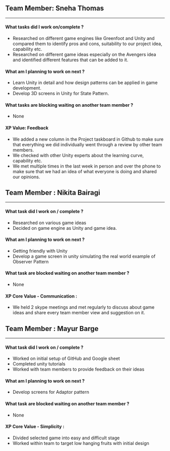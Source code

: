 ## Team Member: Sneha Thomas
---
#### What tasks did I work on/complete ?
- Researched on different game engines like Greenfoot and Unity and compared them to identify pros and cons, suitability to our project idea, capability etc.
- Researched on different game ideas especially on the Avengers idea and identified different features that can be added to it.

#### What am I planning to work on next ?
- Learn Unity in detail and how design patterns can be applied in game development.
- Develop 3D screens in Unity for State Pattern.


#### What tasks are blocking waiting on another team member ?
- None

#### XP Value: Feedback
- We added a new column in the Project taskboard in Github to make sure that everything we did individually went through a review by other team members.
- We checked with other Unity experts about the learning curve, capability etc.
- We met multiple times in the last week in person and over the phone to make sure that we had an idea of what everyone is doing and shared our opinions.


## Team Member : Nikita Bairagi
---
#### What task did I work on / complete ?
- Researched on various game ideas
- Decided on game engine as Unity and game idea.

#### What am I planning to work on next ?
- Getting friendly with Unity
- Develop a game screen in unity simulating the real world example of Observer Pattern

#### What task are blocked waiting on another team member ?
- None

#### XP Core Value - Communication :
- We held 2 skype meetings and met regularly to discuss about game ideas and share every team member view and suggestion on it.

## Team Member : Mayur Barge
---
#### What task did I work on / complete ?
- Worked on initial setup of GitHub and Google sheet
- Completed unity tutorials
- Worked with team members to provide feedback on their ideas

#### What am I planning to work on next ?
- Develop screens for Adaptor pattern

#### What task are blocked waiting on another team member ?
- None

#### XP Core Value - Simplicity :
- Divided selected game into easy and difficult stage
- Worked within team to target low hanging fruits with initial design


